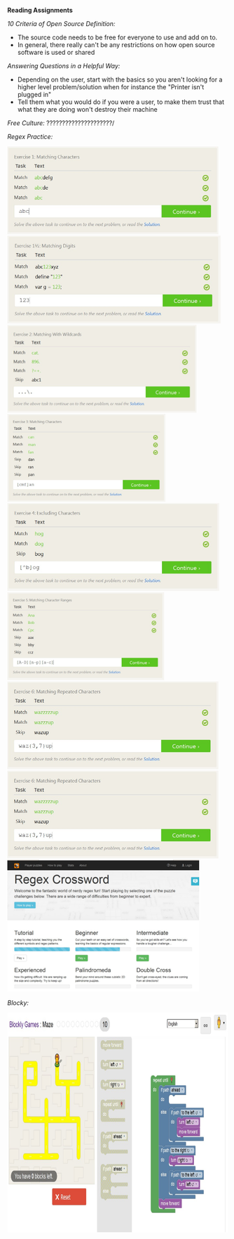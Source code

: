 **Reading Assignments**

*10 Criteria of Open Source Definition:*
  - The source code needs to be free for everyone to use and add on to.
  - In general, there really can't be any restrictions on how open source
     software is used or shared

*Answering Questions in a Helpful Way:*
  - Depending on the user, start with the basics so you aren't looking for a higher level
     problem/solution when for instance the "Printer isn't plugged in"
  - Tell them what you would do if you were a user, to make them trust that what they are
     doing won't destroy their machine

*Free Culture:*
?????????????????????/



*Regex Practice:*

<img src="./PracticeRegex/Practice1.jpg" alt="Practice 1" height="200">

<img src="./PracticeRegex/Practice1-1.jpg" alt="Practice 1.1" height="200">

<img src="./PracticeRegex/Practice2.jpg" alt="Practice 2" height="200">

<img src="./PracticeRegex/Practice3.jpg" alt="Practice 3" height="200">

<img src="./PracticeRegex/Practice4.jpg" alt="Practice 4" height="200">

<img src="./PracticeRegex/Practice5.jpg" alt="Practice 5" height="200">

<img src="./PracticeRegex/Practice6.jpg" alt="Practice 6" height="200">

<img src="./PracticeRegex/Practice6.jpg" alt="Practice 7" height="200">

<img src="./PracticeRegex/RegexGame_Beginner.jpg" alt="Regex Game" height="300">


*Blocky:*

<img src="./BlockyLevel10.jpg" alt="Blocky Level 10" height="500">



